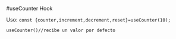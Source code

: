 #useCounter Hook

Uso:
    ```
    const {counter,increment,decrement,reset}=useCounter(10);
    ```

    useCounter()//recibe un valor por defecto